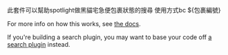 此套件可以幫助spotlight做黑貓宅急便包裹狀態的搜尋
使用方式bc ${包裹編號}

For more info on how this works, see [the docs](https://github.com/nate-parrott/Flashlight/wiki/Creating-a-Plugin).

If you're building a search plugin, you may want to base your code off [a search plugin](https://github.com/nate-parrott/Flashlight/tree/master/PluginDirectories/1/googlesearch.bundle) instead.

